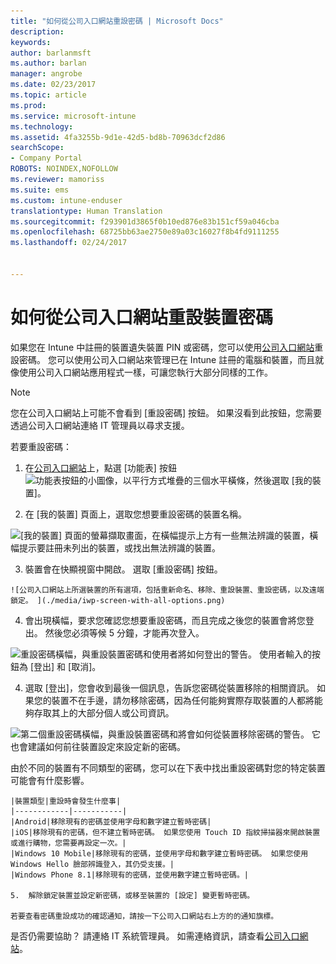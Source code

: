 ```yaml
---
title: "如何從公司入口網站重設密碼 | Microsoft Docs"
description: 
keywords: 
author: barlanmsft
ms.author: barlan
manager: angrobe
ms.date: 02/23/2017
ms.topic: article
ms.prod: 
ms.service: microsoft-intune
ms.technology: 
ms.assetid: 4fa3255b-9d1e-42d5-bd8b-70963dcf2d86
searchScope:
- Company Portal
ROBOTS: NOINDEX,NOFOLLOW
ms.reviewer: mamoriss
ms.suite: ems
ms.custom: intune-enduser
translationtype: Human Translation
ms.sourcegitcommit: f293901d3865f0b10ed876e83b151cf59a046cba
ms.openlocfilehash: 68725bb63ae2750e89a03c16027f8b4fd9111255
ms.lasthandoff: 02/24/2017


---
```


# <a name="how-to-reset-your-device-passcode-from-the-company-portal-website"></a>如何從公司入口網站重設裝置密碼

如果您在 Intune 中註冊的裝置遺失裝置 PIN 或密碼，您可以使用[公司入口網站](http://portal.manage.microsoft.com)重設密碼。 您可以使用公司入口網站來管理已在 Intune 註冊的電腦和裝置，而且就像使用公司入口網站應用程式一樣，可讓您執行大部分同樣的工作。

> [!NOTE]
> 您在公司入口網站上可能不會看到 [重設密碼] 按鈕。 如果沒看到此按鈕，您需要透過公司入口網站連絡 IT 管理員以尋求支援。

若要重設密碼：

1.    在[公司入口網站](http://portal.manage.microsoft.com)上，點選 [功能表] 按鈕![功能表按鈕的小圖像，以平行方式堆疊的三個水平橫條](/Intune/whats-new/media/CP_hamburger_menu.png)，然後選取 [我的裝置]。

2. 在 [我的裝置] 頁面上，選取您想要重設密碼的裝置名稱。

  ![[我的裝置] 頁面的螢幕擷取畫面，在橫幅提示上方有一些無法辨識的裝置，橫幅提示要註冊未列出的裝置，或找出無法辨識的裝置。](./media/macOS_enroll_002_tap_here_banner.png)

3.    裝置會在快顯視窗中開啟。 選取 [重設密碼] 按鈕。

    ![公司入口網站上所選裝置的所有選項，包括重新命名、移除、重設裝置、重設密碼，以及遠端鎖定。 ](./media/iwp-screen-with-all-options.png)

4.  會出現橫幅，要求您確認您想要重設密碼，而且完成之後您的裝置會將您登出。 然後您必須等候 5 分鐘，才能再次登入。

  ![重設密碼橫幅，與重設裝置密碼和使用者將如何登出的警告。 使用者輸入的按鈕為 [登出] 和 [取消]。](./media/iwp-reset-passcode-popup.png)

4.  選取 [登出]，您會收到最後一個訊息，告訴您密碼從裝置移除的相關資訊。 如果您的裝置不在手邊，請勿移除密碼，因為任何能夠實際存取裝置的人都將能夠存取其上的大部分個人或公司資訊。

  ![第二個重設密碼橫幅，與重設裝置密碼和將會如何從裝置移除密碼的警告。 它也會建議如何前往裝置設定來設定新的密碼。](./media/iwp-reset-passcode-2nd-popup.png)


由於不同的裝置有不同類型的密碼，您可以在下表中找出重設密碼對您的特定裝置可能會有什麼影響。 

    |裝置類型|重設時會發生什麼事|
    |------------|-----------|
    |Android|移除現有的密碼並使用字母和數字建立暫時密碼|
    |iOS|移除現有的密碼，但不建立暫時密碼。 如果您使用 Touch ID 指紋掃描器來開啟裝置或進行購物，您需要再設定一次。|
    |Windows 10 Mobile|移除現有的密碼，並使用字母和數字建立暫時密碼。 如果您使用 Windows Hello 臉部辨識登入，其仍受支援。|
    |Windows Phone 8.1|移除現有的密碼，並使用數字建立暫時密碼。|

    5.  解除鎖定裝置並設定新密碼，或移至裝置的 [設定] 變更暫時密碼。

    若要查看密碼重設成功的確認通知，請按一下公司入口網站右上方的的通知旗標。

是否仍需要協助？ 請連絡 IT 系統管理員。 如需連絡資訊，請查看[公司入口網站](http://portal.manage.microsoft.com)。

